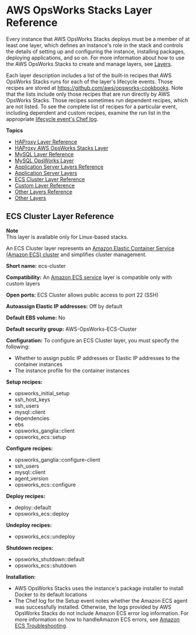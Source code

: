 # AWS OpsWorks Stacks Layer Reference<a name="layers"></a>

Every instance that AWS OpsWorks Stacks deploys must be a member of at least one layer, which defines an instance's role in the stack and controls the details of setting up and configuring the instance, installing packages, deploying applications, and so on\. For more information about how to use the AWS OpsWorks Stacks to create and manage layers, see [Layers](workinglayers.md)\.

Each layer description includes a list of the built\-in recipes that AWS OpsWorks Stacks runs for each of the layer's lifecycle events\. Those recipes are stored at [https://github\.com/aws/opsworks\-cookbooks](https://github.com/aws/opsworks-cookbooks)\. Note that the lists include only those recipes that are run directly by AWS OpsWorks Stacks\. Those recipes sometimes run dependent recipes, which are not listed\. To see the complete list of recipes for a particular event, including dependent and custom recipes, examine the run list in the appropriate [lifecycle event's Chef log](troubleshoot-debug-log.md)\.

**Topics**
+ [HAProxy Layer Reference](layers-load.md)
+ [HAProxy AWS OpsWorks Stacks Layer](layers-haproxy.md)
+ [MySQL Layer Reference](layers-mysql.md)
+ [MySQL OpsWorks Layer](workinglayers-db-mysql.md)
+ [Application Server Layers Reference](layers-server.md)
+ [Application Server Layers](workinglayers-servers.md)
+ [ECS Cluster Layer Reference](#w4ab1c11c63b7c19c21)
+ [Custom Layer Reference](layers-other-custom.md)
+ [Other Layers Reference](layers-other.md)
+ [Other Layers](workinglayers-other.md)

## ECS Cluster Layer Reference<a name="w4ab1c11c63b7c19c21"></a>

**Note**  
This layer is available only for Linux\-based stacks\.

An ECS Cluster layer represents an [Amazon Elastic Container Service \(Amazon ECS\) cluster](http://docs.aws.amazon.com/AmazonECS/latest/developerguide/Welcome.html) and simplifies cluster management\.

**Short name:** ecs\-cluster

**Compatibility:** An [Amazon ECS service](http://docs.aws.amazon.com/AmazonECS/latest/developerguide/Welcome.html) layer is compatible only with custom layers

**Open ports:** ECS Cluster allows public access to port 22 \(SSH\)

**Autoassign Elastic IP addresses:** Off by default

**Default EBS volume:** No

**Default security group:** AWS\-OpsWorks\-ECS\-Cluster

**Configuration:** To configure an ECS Cluster layer, you must specify the following:
+ Whether to assign public IP addresses or Elastic IP addresses to the container instances
+ The instance profile for the container instances 

**Setup recipes:**
+  opsworks\_initial\_setup
+ ssh\_host\_keys
+ ssh\_users
+ mysql::client
+ dependencies
+ ebs
+ opsworks\_ganglia::client
+ opsworks\_ecs::setup

**Configure recipes:**
+ opsworks\_ganglia::configure\-client
+ ssh\_users
+ mysql::client
+ agent\_version
+ opsworks\_ecs::configure

**Deploy recipes:**
+ deploy::default
+ opsworks\_ecs::deploy 

**Undeploy recipes:**
+ opsworks\_ecs::undeploy 

**Shutdown recipes:**
+ opsworks\_shutdown::default
+ opsworks\_ecs::shutdown

**Installation:**
+ AWS OpsWorks Stacks uses the instance's package installer to install Docker to its default locations
+ The Chef log for the Setup event notes whether the Amazon ECS agent was successfully installed\. Otherwise, the logs provided by AWS OpsWorks Stacks do not include Amazon ECS error log information\. For more information on how to handleAmazon ECS errors, see [Amazon ECS Troubleshooting](https://docs.aws.amazon.com/AmazonECS/latest/developerguide/troubleshooting.html)\.
